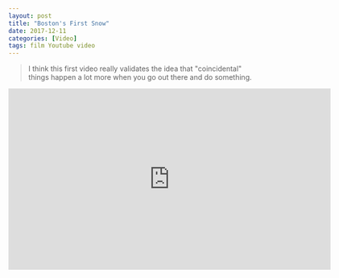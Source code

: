 ```yaml
---
layout: post
title: "Boston's First Snow"
date: 2017-12-11
categories: [Video]
tags: film Youtube video
---
```

> I think this first video really validates the idea that "coincidental" things happen a lot more when you go out there and do something.

<div class="video-responsive">
<iframe width="640" height="360" src="https://www.youtube.com/embed/lggtO85p0vw?ecver=1" frameborder="0" gesture="media" allow="encrypted-media" allowfullscreen></iframe>
</div>
